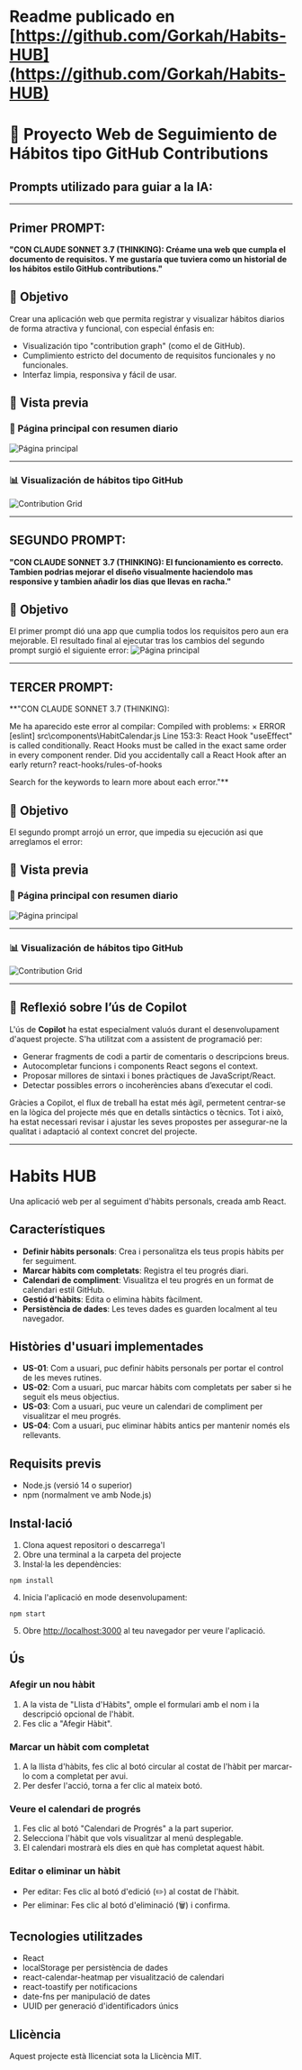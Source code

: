 # Readme publicado en [https://github.com/Gorkah/Habits-HUB](https://github.com/Gorkah/Habits-HUB)


# 🧠 Proyecto Web de Seguimiento de Hábitos tipo GitHub Contributions

## Prompts utilizado para guiar a la IA:
---
## Primer PROMPT:

**"CON CLAUDE SONNET 3.7 (THINKING): Créame una web que cumpla el documento de requisitos. Y me gustaría que tuviera como un historial de los hábitos estilo GitHub contributions."**

## 🎯 Objetivo

Crear una aplicación web que permita registrar y visualizar hábitos diarios de forma atractiva y funcional, con especial énfasis en:

- Visualización tipo "contribution graph" (como el de GitHub).
- Cumplimiento estricto del documento de requisitos funcionales y no funcionales.
- Interfaz limpia, responsiva y fácil de usar.


## 📸 Vista previa

### 🌱 Página principal con resumen diario

![Página principal](./prompt1.png)

---

### 📊 Visualización de hábitos tipo GitHub

![Contribution Grid](./prompt1(2).png)

---

## SEGUNDO PROMPT:

**"CON CLAUDE SONNET 3.7 (THINKING): 
El funcionamiento es correcto. Tambien podrias mejorar el diseño visualmente haciendolo mas responsive y tambien añadir los dias que llevas en racha."**

## 🎯 Objetivo

El primer prompt dió una app que cumplia todos los requisitos pero aun era mejorable. El resultado final al ejecutar tras los cambios del segundo prompt surgió el siguiente error:
![Página principal](./prompt2.png)

---

## TERCER PROMPT:

**"CON CLAUDE SONNET 3.7 (THINKING): 

Me ha aparecido este error al compilar: Compiled with problems:
×
ERROR
[eslint] 
src\components\HabitCalendar.js
  Line 153:3:  React Hook "useEffect" is called conditionally. React Hooks must be called in the exact same order in every component render. Did you accidentally call a React Hook after an early return?  react-hooks/rules-of-hooks

Search for the keywords to learn more about each error."**

## 🎯 Objetivo

El segundo prompt arrojó un error, que impedia su ejecución asi que arreglamos el error:

## 📸 Vista previa

### 🌱 Página principal con resumen diario

![Página principal](./prompt3.png)

---

### 📊 Visualización de hábitos tipo GitHub

![Contribution Grid](./prompt3(2).png)

---

## 🤖 Reflexió sobre l’ús de Copilot

L'ús de **Copilot** ha estat especialment valuós durant el desenvolupament d'aquest projecte. S'ha utilitzat com a assistent de programació per:

- Generar fragments de codi a partir de comentaris o descripcions breus.
- Autocompletar funcions i components React segons el context.
- Proposar millores de sintaxi i bones pràctiques de JavaScript/React.
- Detectar possibles errors o incoherències abans d’executar el codi.

Gràcies a Copilot, el flux de treball ha estat més àgil, permetent centrar-se en la lògica del projecte més que en detalls sintàctics o tècnics. Tot i això, ha estat necessari revisar i ajustar les seves propostes per assegurar-ne la qualitat i adaptació al context concret del projecte.

---

# Habits HUB

Una aplicació web per al seguiment d'hàbits personals, creada amb React.

## Característiques

- **Definir hàbits personals**: Crea i personalitza els teus propis hàbits per fer seguiment.
- **Marcar hàbits com completats**: Registra el teu progrés diari.
- **Calendari de compliment**: Visualitza el teu progrés en un format de calendari estil GitHub.
- **Gestió d'hàbits**: Edita o elimina hàbits fàcilment.
- **Persistència de dades**: Les teves dades es guarden localment al teu navegador.

## Històries d'usuari implementades

- **US-01**: Com a usuari, puc definir hàbits personals per portar el control de les meves rutines.
- **US-02**: Com a usuari, puc marcar hàbits com completats per saber si he seguit els meus objectius.
- **US-03**: Com a usuari, puc veure un calendari de compliment per visualitzar el meu progrés.
- **US-04**: Com a usuari, puc eliminar hàbits antics per mantenir només els rellevants.

## Requisits previs

- Node.js (versió 14 o superior)
- npm (normalment ve amb Node.js)

## Instal·lació

1. Clona aquest repositori o descarrega'l
2. Obre una terminal a la carpeta del projecte
3. Instal·la les dependències:

```
npm install
```

4. Inicia l'aplicació en mode desenvolupament:

```
npm start
```

5. Obre [http://localhost:3000](http://localhost:3000) al teu navegador per veure l'aplicació.

## Ús

### Afegir un nou hàbit

1. A la vista de "Llista d'Hàbits", omple el formulari amb el nom i la descripció opcional de l'hàbit.
2. Fes clic a "Afegir Hàbit".

### Marcar un hàbit com completat

1. A la llista d'hàbits, fes clic al botó circular al costat de l'hàbit per marcar-lo com a completat per avui.
2. Per desfer l'acció, torna a fer clic al mateix botó.

### Veure el calendari de progrés

1. Fes clic al botó "Calendari de Progrés" a la part superior.
2. Selecciona l'hàbit que vols visualitzar al menú desplegable.
3. El calendari mostrarà els dies en què has completat aquest hàbit.

### Editar o eliminar un hàbit

- Per editar: Fes clic al botó d'edició (✏️) al costat de l'hàbit.
- Per eliminar: Fes clic al botó d'eliminació (🗑️) i confirma.

## Tecnologies utilitzades

- React
- localStorage per persistència de dades
- react-calendar-heatmap per visualització de calendari
- react-toastify per notificacions
- date-fns per manipulació de dates
- UUID per generació d'identificadors únics

## Llicència

Aquest projecte està llicenciat sota la Llicència MIT.
